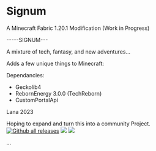 
# Signum


A Minecraft Fabric 1.20.1 Modification
(Work in Progress)

-----SIGNUM---

A mixture of tech, fantasy, and new adventures...

Adds a few unique things to Minecraft:

Dependancies:
- Geckolib4
- RebornEnergy 3.0.0
  (TechReborn)
- CustomPortalApi




Lana
2023

Hoping to expand and turn this into a community Project.
[![Github all releases](https://img.shields.io/github/downloads/princessaylana/Signum-1.20/total.svg)](https://GitHub.com/princessaylana/Signum-1.20/releases/)
![](https://img.shields.io/github/license/princessaylana/Signum-1.20)
[![](https://img.shields.io/github/v/release/princessaylana/Signum-1.20)](https://GitHub.com/princessaylana/Signum-1.20releases/)

...




